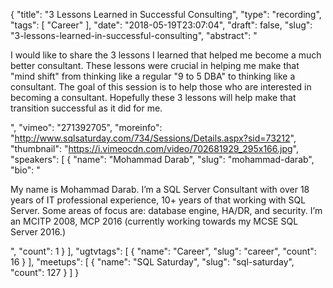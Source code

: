{
  "title": "3 Lessons Learned in Successful Consulting",
  "type": "recording",
  "tags": [
    "Career"
  ],
  "date": "2018-05-19T23:07:04",
  "draft": false,
  "slug": "3-lessons-learned-in-successful-consulting",
  "abstract": "<p>I would like to share the 3 lessons I learned that helped me become a much better consultant. These lessons were crucial in helping me make that \"mind shift\" from thinking like a regular \"9 to 5 DBA\" to thinking like a consultant. The goal of this session is to help those who are interested in becoming a consultant. Hopefully these 3 lessons will help make that transition successful as it did for me.</p>",
  "vimeo": "271392705",
  "moreinfo": "http://www.sqlsaturday.com/734/Sessions/Details.aspx?sid=73212",
  "thumbnail": "https://i.vimeocdn.com/video/702681929_295x166.jpg",
  "speakers": [
    {
      "name": "Mohammad Darab",
      "slug": "mohammad-darab",
      "bio": "<p>My name is Mohammad Darab. I’m a SQL Server Consultant with over 18 years of IT professional experience, 10+ years of that working with SQL Server. Some areas of focus are: database engine, HA/DR, and security. I’m an MCITP 2008, MCP 2016 (currently working towards my MCSE SQL Server 2016.)</p>",
      "count": 1
    }
  ],
  "ugtvtags": [
    {
      "name": "Career",
      "slug": "career",
      "count": 16
    }
  ],
  "meetups": [
    {
      "name": "SQL Saturday",
      "slug": "sql-saturday",
      "count": 127
    }
  ]
}